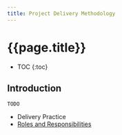 ```yaml
---
title: Project Delivery Methodology
---
```

# {{page.title}}

* TOC
{:toc}

## Introduction

    TODO

* Delivery Practice
* [Roles and Responsibilities](/delivery-methodology/roles-and-responsibilities.md)

